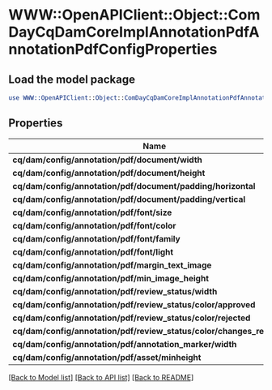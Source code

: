 # WWW::OpenAPIClient::Object::ComDayCqDamCoreImplAnnotationPdfAnnotationPdfConfigProperties

## Load the model package
```perl
use WWW::OpenAPIClient::Object::ComDayCqDamCoreImplAnnotationPdfAnnotationPdfConfigProperties;
```

## Properties
Name | Type | Description | Notes
------------ | ------------- | ------------- | -------------
**cq/dam/config/annotation/pdf/document/width** | [**ConfigNodePropertyInteger**](ConfigNodePropertyInteger.md) |  | [optional] 
**cq/dam/config/annotation/pdf/document/height** | [**ConfigNodePropertyInteger**](ConfigNodePropertyInteger.md) |  | [optional] 
**cq/dam/config/annotation/pdf/document/padding/horizontal** | [**ConfigNodePropertyInteger**](ConfigNodePropertyInteger.md) |  | [optional] 
**cq/dam/config/annotation/pdf/document/padding/vertical** | [**ConfigNodePropertyInteger**](ConfigNodePropertyInteger.md) |  | [optional] 
**cq/dam/config/annotation/pdf/font/size** | [**ConfigNodePropertyInteger**](ConfigNodePropertyInteger.md) |  | [optional] 
**cq/dam/config/annotation/pdf/font/color** | [**ConfigNodePropertyString**](ConfigNodePropertyString.md) |  | [optional] 
**cq/dam/config/annotation/pdf/font/family** | [**ConfigNodePropertyString**](ConfigNodePropertyString.md) |  | [optional] 
**cq/dam/config/annotation/pdf/font/light** | [**ConfigNodePropertyString**](ConfigNodePropertyString.md) |  | [optional] 
**cq/dam/config/annotation/pdf/margin_text_image** | [**ConfigNodePropertyInteger**](ConfigNodePropertyInteger.md) |  | [optional] 
**cq/dam/config/annotation/pdf/min_image_height** | [**ConfigNodePropertyInteger**](ConfigNodePropertyInteger.md) |  | [optional] 
**cq/dam/config/annotation/pdf/review_status/width** | [**ConfigNodePropertyInteger**](ConfigNodePropertyInteger.md) |  | [optional] 
**cq/dam/config/annotation/pdf/review_status/color/approved** | [**ConfigNodePropertyString**](ConfigNodePropertyString.md) |  | [optional] 
**cq/dam/config/annotation/pdf/review_status/color/rejected** | [**ConfigNodePropertyString**](ConfigNodePropertyString.md) |  | [optional] 
**cq/dam/config/annotation/pdf/review_status/color/changes_requested** | [**ConfigNodePropertyString**](ConfigNodePropertyString.md) |  | [optional] 
**cq/dam/config/annotation/pdf/annotation_marker/width** | [**ConfigNodePropertyInteger**](ConfigNodePropertyInteger.md) |  | [optional] 
**cq/dam/config/annotation/pdf/asset/minheight** | [**ConfigNodePropertyInteger**](ConfigNodePropertyInteger.md) |  | [optional] 

[[Back to Model list]](../README.md#documentation-for-models) [[Back to API list]](../README.md#documentation-for-api-endpoints) [[Back to README]](../README.md)


